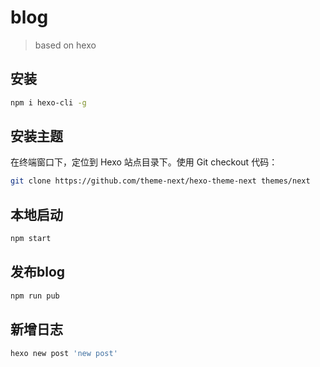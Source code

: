# blog

> based on hexo

## 安装

```bash
npm i hexo-cli -g
```

## 安装主题
在终端窗口下，定位到 Hexo 站点目录下。使用 Git checkout 代码：

```bash
git clone https://github.com/theme-next/hexo-theme-next themes/next
```

## 本地启动

```bash
npm start
```

## 发布blog

```bash
npm run pub
```

## 新增日志

```bash
hexo new post 'new post'
```